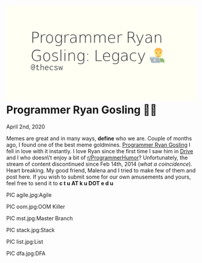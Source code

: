 ![preview](./preview.png)
Programmer Ryan Gosling 👨‍💻
===========================

April 2nd, 2020

Memes are great and in many ways, **define** who we are. Couple of
months ago, I found one of the best meme goldmines. [Programmer Ryan
Gosling](https://programmerryangosling.tumblr.com/) I fell in love with
it instantly. I love Ryan since the first time I saw him in
[Drive](https://en.wikipedia.org/wiki/Drive_(2011_film)) and I who
doesn\'t enjoy a bit of
[r/ProgrammerHumor](https://www.reddit.com/r/ProgrammerHumor/)?
Unfortunately, the stream of content discontinued since Feb 14th, 2014
(*what a coincidence*). Heart breaking. My good friend, Malena and I
tried to make few of them and post here. If you wish to submit some for
our own amusements and yours, feel free to send it to **c t u AT k u DOT
e d u**

PIC agile.jpg:Agile

PIC oom.jpg:OOM Killer

PIC mst.jpg:Master Branch

PIC stack.jpg:Stack

PIC list.jpg:List

PIC dfa.jpg:DFA
